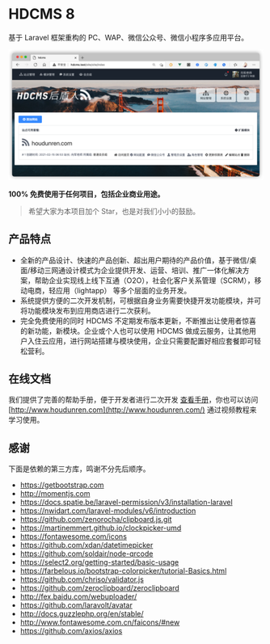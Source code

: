 # HDCMS 8

基于 Laravel 框架重构的 PC、WAP、微信公众号、微信小程序多应用平台。

![image-20210216220027295](./assets/image-20210216220027295.png)

**100% 免费使用于任何项目，包括企业商业用途。**

> 希望大家为本项目加个 Star，也是对我们小小的鼓励。



## 产品特点

-   全新的产品设计、快速的产品创新、超出用户期待的产品价值，基于微信/桌面/移动三网通设计模式为企业提供开发、运营、培训、推广一体化解决方案，帮助企业实现线上线下互通（O2O），社会化客户关系管理（SCRM），移动电商，轻应用（lightapp） 等多个层面的业务开发。
-   系统提供方便的二次开发机制，可根据自身业务需要快捷开发功能模块，并可将功能模块发布到应用商店进行二次获利。
-   完全免费使用的同时 HDCMS 不定期发布版本更新，不断推出让使用者惊喜的新功能，新模块。企业或个人也可以使用 HDCMS 做成云服务，让其他用户入住云应用，进行网站搭建与模块使用，企业只需要配置好相应套餐即可轻松营利。



## 在线文档

我们提供了完善的帮助手册，便于开发者进行二次开发 [查看手册](https://houdunren.gitee.io/note/hdcms/%E5%89%8D%E7%AB%AF/%E7%BC%96%E8%BE%91%E5%99%A8.html)，你也可以访问 [http://www.houdunren.com](http://www.houdunren.com/) 通过视频教程来学习使用。



## 感谢

下面是依赖的第三方库，鸣谢不分先后顺序。

-   https://getbootstrap.com
-   http://momentjs.com
-   https://docs.spatie.be/laravel-permission/v3/installation-laravel
-   https://nwidart.com/laravel-modules/v6/introduction
-   https://github.com/zenorocha/clipboard.js.git
-   https://martinemmert.github.io/clockpicker-umd
-   https://fontawesome.com/icons
-   https://github.com/xdan/datetimepicker
-   https://github.com/soldair/node-qrcode
-   https://select2.org/getting-started/basic-usage
-   https://farbelous.io/bootstrap-colorpicker/tutorial-Basics.html
-   https://github.com/chriso/validator.js
-   https://github.com/zeroclipboard/zeroclipboard
-   http://fex.baidu.com/webuploader/
-   https://github.com/laravolt/avatar
-   http://docs.guzzlephp.org/en/stable/
-   http://www.fontawesome.com.cn/faicons/#new
-   https://github.com/axios/axios
